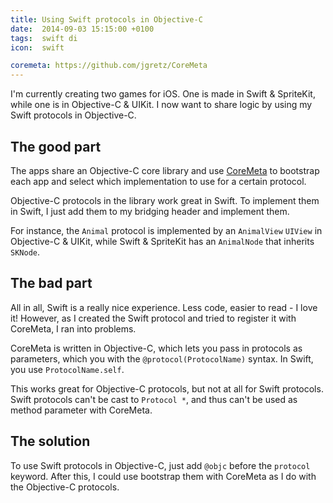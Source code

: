 ```yaml
---
title: Using Swift protocols in Objective-C
date:  2014-09-03 15:15:00 +0100
tags:  swift di
icon:  swift

coremeta: https://github.com/jgretz/CoreMeta
---
```


I'm currently creating two games for iOS. One is made in Swift & SpriteKit, while one is in Objective-C & UIKit. I now want to share logic by using my Swift protocols in Objective-C.


## The good part

The apps share an Objective-C core library and use [CoreMeta]({{page.coremeta}}) to bootstrap each app and select which implementation to use for a certain protocol.

Objective-C protocols in the library work great in Swift. To implement them in Swift, I just add them to my bridging header and implement them.

For instance, the `Animal` protocol is implemented by an `AnimalView` `UIView` in Objective-C & UIKit, while Swift & SpriteKit has an `AnimalNode` that inherits `SKNode`.


## The bad part

All in all, Swift is a really nice experience. Less code, easier to read - I love it! However,  as I created the Swift protocol and tried to register it with CoreMeta, I ran into problems.

CoreMeta is written in Objective-C, which lets you pass in protocols as parameters, which you with the `@protocol(ProtocolName)` syntax. In Swift, you use `ProtocolName.self`.

This works great for Objective-C protocols, but not at all for Swift protocols. Swift protocols can't be cast to `Protocol *`, and thus can't be used as method parameter with CoreMeta.


## The solution

To use Swift protocols in Objective-C, just add `@objc` before the `protocol` keyword. After this, I could use bootstrap them with CoreMeta as I do with the Objective-C protocols.